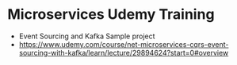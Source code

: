 # Microservices Udemy Training
- Event Sourcing and Kafka Sample project
- https://www.udemy.com/course/net-microservices-cqrs-event-sourcing-with-kafka/learn/lecture/29894624?start=0#overview

